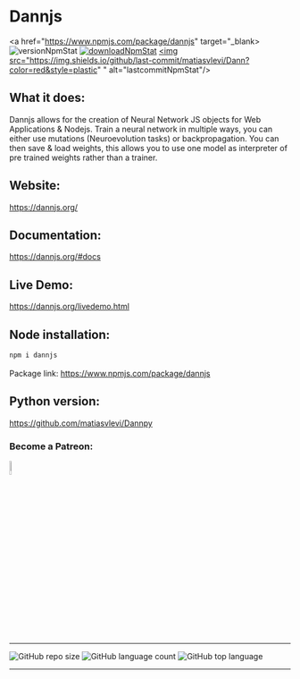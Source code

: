 # Dannjs

<a href="https://www.npmjs.com/package/dannjs" target="_blank><img src="https://img.shields.io/npm/v/dannjs?style=plastic&color=red" alt="versionNpmStat"/></a> <a href="https://www.npmjs.com/package/dannjs" target="_blank"><img src="https://img.shields.io/npm/dt/dannjs?style=plastic&color=red" alt="downloadNpmStat"/></a> <a target="_blank" href="https://www.npmjs.com/package/dannjs" target="_blank"><img src="https://img.shields.io/github/last-commit/matiasvlevi/Dann?color=red&style=plastic" " alt="lastcommitNpmStat"/></a>



## What it does:
Dannjs allows for the creation of Neural Network JS objects for Web Applications & Nodejs. Train a neural network in multiple ways, you can either use mutations (Neuroevolution tasks) or backpropagation. You can then save & load weights, this allows you to use one model as interpreter of pre trained weights rather than a trainer.

## Website:
https://dannjs.org/

## Documentation:
https://dannjs.org/#docs

## Live Demo:
https://dannjs.org/livedemo.html

## Node installation:
`npm i dannjs`<br/><br/>
Package link:
https://www.npmjs.com/package/dannjs
<br/>
## Python version:
https://github.com/matiasvlevi/Dannpy
<br/>

### Become a Patreon:
<span class="badge-patreon">
<a href="https://www.patreon.com/dannjs" title="Donate to this project using Patreon"><img src="https://external-content.duckduckgo.com/iu/?u=https%3A%2F%2Fres-3.cloudinary.com%2Fcrunchbase-production%2Fimage%2Fupload%2Fc_lpad%2Ch_256%2Cw_256%2Cf_auto%2Cq_auto%3Aeco%2Fv1498102829%2Foul9xkady63xqqn3iw7c.png&f=1&nofb=1" alt="Patreon donate button" height="8%" width="8%"/></a>
</span>

---
![GitHub repo size](https://img.shields.io/github/repo-size/matiasvlevi/Dann?style=plastic) ![GitHub language count](https://img.shields.io/github/languages/count/matiasvlevi/Dann?style=plastic) ![GitHub top language](https://img.shields.io/github/languages/top/matiasvlevi/Dann?style=plastic)

---
